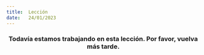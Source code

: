 ```yaml
---
title:  Lección
date:   24/01/2023
---
```


### <center>Todavía estamos trabajando en esta lección. Por favor, vuelva más tarde.</center>